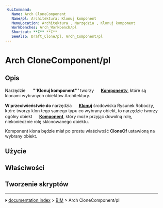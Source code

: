 ```yaml
---
 GuiCommand:
   Name: Arch CloneComponent
   Name/pl: Architektura: Klonuj komponent
   MenuLocation: Architektura , Narzędzia , Klonuj komponent
   Workbenches: Arch_Workbench/pl
   Shortcut: **C** **C‏‎**
   SeeAlso: Draft_Clone/pl, Arch_Component/pl
---
```


# Arch CloneComponent/pl



## Opis

Narzędzie **<img src="images/Arch_CloneComponent.svg" width=16px> '''Klonuj komponent'''** tworzy **<img src="images/Arch_Component.svg" width=16px> [Komponenty](Arch_Component/pl.md)**, które są klonami wybranych obiektów Architektury.

**W przeciwieństwie do** narzędzia **<img src="images/Draft_Clone.svg" width=16px> [Klonuj](Draft_Clone/pl.md)** środowiska Rysunek Roboczy, które tworzy klon tego samego typu co wybrany obiekt, to narzędzie tworzy ogólny obiekt **<img src="images/Arch_Component.svg" width=16px> [Komponent](Arch_Component/pl.md)**, który może przyjąć dowolną rolę, niekoniecznie rolę sklonowanego obiektu.

Komponent klona będzie miał po prostu właściwość **CloneOf** ustawioną na wybrany obiekt.



## Użycie



## Właściwości



## Tworzenie skryptów



---
⏵ [documentation index](../README.md) > [BIM](Category_BIM.md) > Arch CloneComponent/pl
